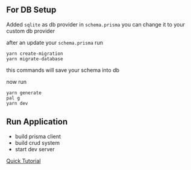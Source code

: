 ## For DB Setup

Added `sqlite` as db provider in `schema.prisma` you can change it to your custom db provider

after an update your `schema.prisma` run

```shell
yarn create-migration
yarn migrate-database
```

this commands will save your schema into db

now run

```shell
yarn generate
pal g
yarn dev
```
## Run Application

- build prisma client
- build crud system
- start dev server

[Quick Tutorial](https://github.com/nbaua/prisma-nexus-paljs-api/blob/master/tutorial/tutorial.MD)
